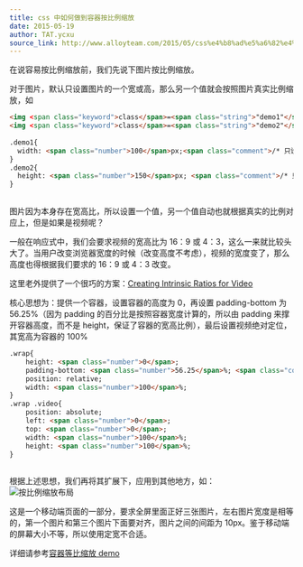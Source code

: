 ```yaml
---
title: css 中如何做到容器按比例缩放
date: 2015-05-19
author: TAT.ycxu
source_link: http://www.alloyteam.com/2015/05/css%e4%b8%ad%e5%a6%82%e4%bd%95%e5%81%9a%e5%88%b0%e5%ae%b9%e5%99%a8%e6%8c%89%e6%af%94%e4%be%8b%e7%bc%a9%e6%94%be/
---
```


在说容易按比例缩放前，我们先说下图片按比例缩放。

对于图片，默认只设置图片的一个宽或高，那么另一个值就会按照图片真实比例缩放，如

```html
<img <span class="keyword">class</span>=<span class="string">"demo1"</span> src=<span class="string">"http://placehold.it/200x150"</span> alt=<span class="string">""</span>>
<img <span class="keyword">class</span>=<span class="string">"demo2"</span> src=<span class="string">"http://placehold.it/400x300"</span> alt=<span class="string">""</span>>
 
.demo1{
  width: <span class="number">100</span>px;<span class="comment">/* 只设置宽度，根据等比例缩放得到高度为75px */</span>
}
.demo2{
  height: <span class="number">150</span>px; <span class="comment">/* 只设置高度，根据等比例缩放得到宽度为200px */</span>
}
 
```

图片因为本身存在宽高比，所以设置一个值，另一个值自动也就根据真实的比例对应上，但是如果是视频呢？

一般在响应式中，我们会要求视频的宽高比为 16：9 或 4：3，这么一来就比较头大了。当用户改变浏览器宽度的时候（改变高度不考虑），视频的宽度变了，那么高度也得根据我们要求的 16：9 或 4：3 改变。

这里老外提供了一个很巧的方案：[Creating Intrinsic Ratios for Video](http://alistapart.com/article/creating-intrinsic-ratios-for-video)

核心思想为：提供一个容器，设置容器的高度为 0，再设置 padding-bottom 为 56.25%（因为 padding 的百分比是按照容器宽度计算的，所以由 padding 来撑开容器高度，而不是 height，保证了容器的宽高比例），最后设置视频绝对定位，其宽高为容器的 100%

```html
.wrap{
    height: <span class="number">0</span>;
    padding-bottom: <span class="number">56.25</span>%; <span class="comment">/* 16:9 */</span>
    position: relative;
    width: <span class="number">100</span>%;
}
.wrap .video{
    position: absolute;
    left: <span class="number">0</span>;
    top: <span class="number">0</span>;
    width: <span class="number">100</span>%;
    height: <span class="number">100</span>%;
}
 
```

根据上述思想，我们再将其扩展下，应用到其他地方，如：  
![按比例缩放布局](http://7tszky.com1.z0.glb.clouddn.com/FpgWGNJUFL3RLGdOTtm3KzKIgpHL)

这是一个移动端页面的一部分，要求全屏里面正好三张图片，左右图片宽度是相等的，第一个图片和第三个图片下面要对齐，图片之间的间距为 10px。鉴于移动端的屏幕大小不等，所以使用定宽不合适。

详细请参考[容器等比缩放 demo](http://jsbin.com/boyuzo/1/)
